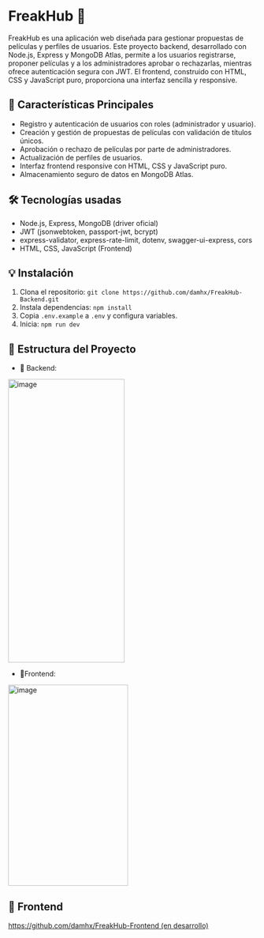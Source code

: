 # FreakHub 🌌

FreakHub es una aplicación web diseñada para gestionar propuestas de películas y perfiles de usuarios. Este proyecto backend, desarrollado con Node.js, Express y MongoDB Atlas, permite a los usuarios registrarse, proponer películas y a los administradores aprobar o rechazarlas, mientras ofrece autenticación segura con JWT. El frontend, construido con HTML, CSS y JavaScript puro, proporciona una interfaz sencilla y responsive.

## 🚀 Características Principales
- Registro y autenticación de usuarios con roles (administrador y usuario).
- Creación y gestión de propuestas de películas con validación de títulos únicos.
- Aprobación o rechazo de películas por parte de administradores.
- Actualización de perfiles de usuarios.
- Interfaz frontend responsive con HTML, CSS y JavaScript puro.
- Almacenamiento seguro de datos en MongoDB Atlas.

## 🛠️ Tecnologías usadas
- Node.js, Express, MongoDB (driver oficial)
- JWT (jsonwebtoken, passport-jwt, bcrypt)
- express-validator, express-rate-limit, dotenv, swagger-ui-express, cors
- HTML, CSS, JavaScript (Frontend)

## 💡 Instalación
1. Clona el repositorio: `git clone https://github.com/damhx/FreakHub-Backend.git`
2. Instala dependencias: `npm install`
3. Copia `.env.example` a `.env` y configura variables.
4. Inicia: `npm run dev`

## 📁 Estructura del Proyecto
- 💾 Backend:
<img width="236" height="574" alt="image" src="https://github.com/user-attachments/assets/055a2599-c90f-4716-89d2-b46bf48e8cdc" />

- 🎨Frontend:
<img width="243" height="407" alt="image" src="https://github.com/user-attachments/assets/cf431833-3293-43ff-b613-88fc4d4e364c" />

## 🎨 Frontend
[https://github.com/damhx/FreakHub-Frontend (en desarrollo)](https://github.com/BreynerFernandoPintoCardenas13/FreakHubFrontend.git)
